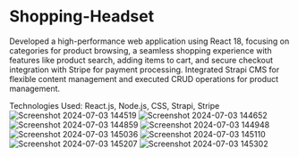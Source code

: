 # Shopping-Headset
Developed a high-performance web application using React 18, focusing on categories for product browsing, a seamless shopping experience with features like product search, adding items to cart, and secure checkout integration with Stripe for payment processing. Integrated Strapi CMS for flexible content management and executed CRUD operations for product management.

Technologies Used:
React.js, Node.js, CSS, Strapi, Stripe
![Screenshot 2024-07-03 144519](https://github.com/nandikakoranga/Shopping-Headset/assets/90962321/d50a74f1-d721-41e7-a6b1-5f38f966ebff)
![Screenshot 2024-07-03 144652](https://github.com/nandikakoranga/Shopping-Headset/assets/90962321/0a4f6ae0-042c-4b87-a6ac-c4853f115ba6)
![Screenshot 2024-07-03 144859](https://github.com/nandikakoranga/Shopping-Headset/assets/90962321/b60cf327-8c58-4876-9c55-69ba574de5ba)
![Screenshot 2024-07-03 144948](https://github.com/nandikakoranga/Shopping-Headset/assets/90962321/6f90aad8-2ab7-43a9-a6ca-92a7c7e7e5a2)
![Screenshot 2024-07-03 145036](https://github.com/nandikakoranga/Shopping-Headset/assets/90962321/fc25e859-037b-4bc3-9dd0-b36209dad406)
![Screenshot 2024-07-03 145110](https://github.com/nandikakoranga/Shopping-Headset/assets/90962321/09a231a7-5dbb-421c-8548-ae43a96c43cd)
![Screenshot 2024-07-03 145207](https://github.com/nandikakoranga/Shopping-Headset/assets/90962321/461fd672-3d99-4578-a277-c971be4dba61)
![Screenshot 2024-07-03 145302](https://github.com/nandikakoranga/Shopping-Headset/assets/90962321/63a126ed-8170-4dcc-be11-289471393eb8)
